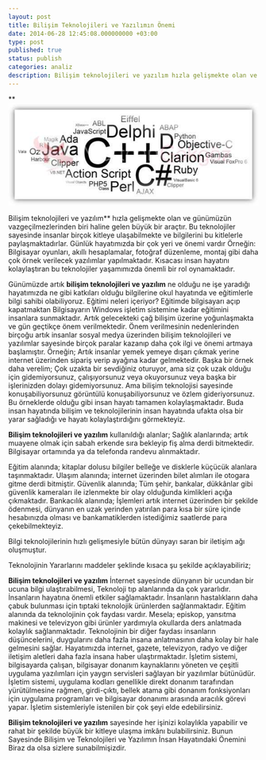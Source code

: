 ```yaml
---
layout: post
title: Bilişim Teknolojileri ve Yazılımın Önemi
date: 2014-06-28 12:45:08.000000000 +03:00
type: post
published: true
status: publish
categories: analiz
description: Bilişim teknolojileri ve yazılım hızla gelişmekte olan ve günümüzün vazgeçilmezlerinden biri haline gelen büyük bir araçtır. Bu teknolojiler
---
```

**![programlamagorsel1](/assets/programlamagorsel1.jpg)

Bilişim teknolojileri ve yazılım** hızla gelişmekte olan ve günümüzün vazgeçilmezlerinden biri haline gelen büyük bir araçtır. Bu teknolojiler sayesinde insanlar birçok kitleye ulaşabilmekte ve bilgilerini bu kitlelerle paylaşmaktadırlar. Günlük hayatımızda bir çok yeri ve önemi vardır Örneğin: Bilgisayar oyunları, akıllı hesaplamalar, fotoğraf düzenleme, montaj gibi daha çok örnek verilecek yazılımlar yapılmaktadır. Kısacası insan hayatını kolaylaştıran bu teknolojiler yaşamımızda önemli bir rol oynamaktadır.

Günümüzde artık **bilişim teknolojileri ve yazılım** ne olduğu ne işe yaradığı hayatımızda ne gibi katkıları olduğu bilgilerine okul hayatında ve eğitimlerle bilgi sahibi olabiliyoruz. Eğitimi neleri içeriyor? Eğitimde bilgisayarı açıp kapatmaktan Bilgisayarın Windows işletim sistemine kadar eğitimini insanlara sunmaktadır. Artık gelecekteki çağ bilişim üzerine yoğunlaşmakta ve gün geçtikçe önem verilmektedir. Önem verilmesinin nedenlerinden birçoğu artık insanlar sosyal medya üzerinden bilişim teknolojileri ve yazılımlar sayesinde birçok paralar kazanıp daha çok ilgi ve önemi artmaya başlamıştır. Örneğin; Artık insanlar yemek yemeye dışarı çıkmak yerine internet üzerinden sipariş verip ayağına kadar gelmektedir. Başka bir örnek daha verelim; Çok uzakta bir sevdiğiniz oturuyor, ama siz çok uzak olduğu için gidemiyorsunuz, çalışıyorsunuz veya okuyorsunuz veya başka bir işlerinizden dolayı gidemiyorsunuz. Ama bilişim teknolojisi sayesinde konuşabiliyorsunuz görüntülü konuşabiliyorsunuz ve özlem gideriyorsunuz. Bu örneklerde olduğu gibi insan hayatı tamamen kolaylaşmaktadır. Buda insan hayatında bilişim ve teknolojilerinin insan hayatında ufakta olsa bir yarar sağladığı ve hayatı kolaylaştırdığını görmekteyiz.

**Bilişim teknolojileri ve yazılım** kullanıldığı alanlar; Sağlık alanlarında; artık muayene olmak için sabah erkende sıra bekleyip fiş alma derdi bitmektedir. Bilgisayar ortamında ya da telefonda randevu alınmaktadır.

Eğitim alanında; kitaplar dolusu bilgiler belleğe ve disklerle küçücük alanlara taşınmaktadır. Ulaşım alanında; internet üzerinden bilet alımları ile otogara gitme derdi bitmiştir. Güvenlik alanında; Tüm şehir, bankalar, dükkânlar gibi güvenlik kameraları ile izlenmekte bir olay olduğunda kimlikleri açığa çıkmaktadır. Bankacılık alanında; İşlemleri artık internet üzerinden bir şekilde ödenmesi, dünyanın en uzak yerinden yatırılan para kısa bir süre içinde hesabınızda olması ve bankamatiklerden istediğimiz saatlerde para çekebilmekteyiz.

Bilgi teknolojilerinin hızlı gelişmesiyle bütün dünyayı saran bir iletişim ağı oluşmuştur.

Teknolojinin Yararlarını maddeler şeklinde kısaca şu şekilde açıklayabiliriz;

**Bilişim teknolojileri ve yazılım** İnternet sayesinde dünyanın bir ucundan bir ucuna bilgi ulaştırabilmesi, Teknoloji tıp alanlarında da çok yararlıdır. İnsanların hayatına önemli etkiler sağlamaktadır. İnsanların hastalıkların daha çabuk bulunması için tıptaki teknolojik ürünlerden sağlanmaktadır. Eğitim alanında da teknolojinin çok faydası vardır. Mesela; episkop, yansıtma makinesi ve televizyon gibi ürünler yardımıyla okullarda ders anlatmada kolaylık sağlanmaktadır. Teknolojinin bir diğer faydası insanların düşüncelerini, duygularını daha fazla insana anlatmasının daha kolay bir hale gelmesini sağlar. Hayatımızda internet, gazete, televizyon, radyo ve diğer iletişim aletleri daha fazla insana haber ulaştırmaktadır. İşletim sistemi, bilgisayarda çalışan, bilgisayar donanım kaynaklarını yöneten ve çeşitli uygulama yazılımları için yaygın servisleri sağlayan bir yazılımlar bütünüdür. İşletim sistemi, uygulama kodları genellikle direkt donanım tarafından yürütülmesine rağmen, girdi-çıktı, bellek atama gibi donanım fonksiyonları için uygulama programları ve bilgisayar donanımı arasında aracılık görevi yapar. İşletim sistemleriyle istenilen bir çok şeyi elde edebilirsiniz.

**Bilişim teknolojileri ve yazılım** sayesinde her işinizi kolaylıkla yapabilir ve rahat bir şekilde büyük bir kitleye ulaşma imkânı bulabilirsiniz. Bunun Sayesinde Bilişim ve Teknolojileri ve Yazılımın İnsan Hayatındaki Önemini Biraz da olsa sizlere sunabilmişizdir.
